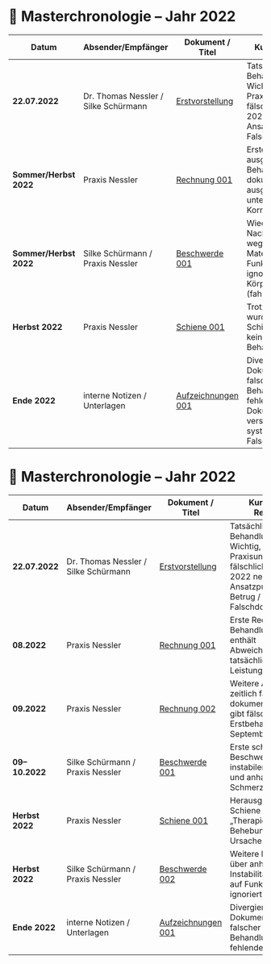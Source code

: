 # 📑 Masterchronologie – Jahr 2022

| Datum              | Absender/Empfänger        | Dokument / Titel | Kurzinhalt / Relevanz |
|--------------------|---------------------------|------------------|-----------------------|
| **22.07.2022**     | Dr. Thomas Nessler / Silke Schürmann | [Erstvorstellung](belege/erstvorstellung.pdf) | Tatsächlicher Behandlungsbeginn. Wichtig, da Praxisunterlagen fälschlich September 2022 nennen → Ansatzpunkt für Betrug / Falschdokumentation. |
| **Sommer/Herbst 2022** | Praxis Nessler          | [Rechnung 001](belege/rechnung_001.pdf) | Erste Rechnungen ausgestellt, Behandlungen nicht dokumentengerecht ausgeführt. Zahlungen unter Druck („sonst keine Korrekturbehandlung“). |
| **Sommer/Herbst 2022** | Silke Schürmann / Praxis Nessler | [Beschwerde 001](schreiben/beschwerde_001.pdf) | Wiederholte Nachbesserungsversuche wegen instabilem Material. Hinweis auf Funktionsanalyse ignoriert. Relevanz: Körperverletzung (fahrlässig/vorsätzlich). |
| **Herbst 2022**    | Praxis Nessler            | [Schiene 001](belege/schiene_herbst2022.pdf) | Trotz instabiler Situation wurde lediglich eine Schiene ausgehändigt, keine ursächliche Behandlung. |
| **Ende 2022**      | interne Notizen / Unterlagen | [Aufzeichnungen 001](notizen/notiz_ende2022.pdf) | Divergierende Dokumentation (z. B. falscher Behandlungsbeginn, fehlende Aufklärung). Dokumentationsmängel verstärken Verdacht systematischer Falschbehandlung. |

# 📑 Masterchronologie – Jahr 2022

| Datum              | Absender/Empfänger        | Dokument / Titel | Kurzinhalt / Relevanz |
|--------------------|---------------------------|------------------|-----------------------|
| **22.07.2022**     | Dr. Thomas Nessler / Silke Schürmann | [Erstvorstellung](belege/erstvorstellung.pdf) | Tatsächlicher Behandlungsbeginn. Wichtig, da Praxisunterlagen fälschlich September 2022 nennen → Ansatzpunkt für Betrug / Falschdokumentation. |
| **08.2022**        | Praxis Nessler            | [Rechnung 001](belege/rechnung_001.pdf) | Erste Rechnung nach Behandlungsbeginn – enthält Abweichungen zur tatsächlichen Leistung. |
| **09.2022**        | Praxis Nessler            | [Rechnung 002](belege/rechnung_002.pdf) | Weitere Abrechnung, zeitlich falsch dokumentiert (Praxis gibt fälschlich Erstbehandlung im September an). |
| **09–10.2022**     | Silke Schürmann / Praxis Nessler | [Beschwerde 001](schreiben/beschwerde_001.pdf) | Erste schriftliche Beschwerden wegen instabilem Material und anhaltenden Schmerzen. |
| **Herbst 2022**    | Praxis Nessler            | [Schiene 001](belege/schiene_herbst2022.pdf) | Herausgabe einer Schiene als „Therapie“ – ohne Behebung der Ursache. |
| **Herbst 2022**    | Silke Schürmann / Praxis Nessler | [Beschwerde 002](schreiben/beschwerde_002.pdf) | Weitere Beschwerden über anhaltende Instabilität, Hinweis auf Funktionsanalyse ignoriert. |
| **Ende 2022**      | interne Notizen / Unterlagen | [Aufzeichnungen 001](notizen/notiz_ende2022.pdf) | Divergierende Dokumentation (z. B. falscher Behandlungsbeginn, fehlende Aufklärung). |
